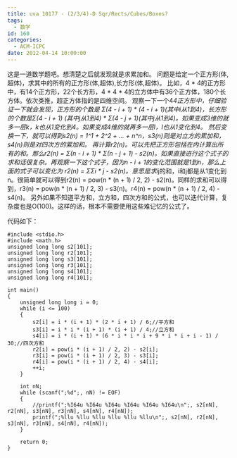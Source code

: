 ```yaml
---
title: uva 10177 - (2/3/4)-D Sqr/Rects/Cubes/Boxes?
tags:
  - 数学
id: 160
categories:
  - ACM-ICPC
date: 2012-04-14 10:00:00
---
```


这是一道数学题吧。想清楚之后就发现就是求累加和。
问题是给定一个正方形(体,超体)，求其中的所有的正方形(体,超体),长方形(体,超体)。 比如，4 * 4的正方形中，有14个正方形，22个长方形，4 * 4 * 4的立方体中有36个正方体，180个长方体。依次类推，超正方体指的是四维空间。
观察一下一个4*4正方形中，仔细验证一下就会发现，正方形的个数是 Σ(4 - i + 1) * (4 - i + 1)(其中i从1到4)，长方形的个数是Σ(4 - i + 1) (其中j从1到4) * Σ(4 - j + 1)(其中j从1到4)。如果变成3维的就多一层k，k也从1变化到4。如果变成4维的就再多一层l，l也从1变化到4。
然后变换一下，就可以得到s2(n) = 1^1 + 2^2 + ... + n^n，s3(n)则是对立方的累加和，s4(n)则是对四次方的累加和。
再计算r2(n)。可以先把正方形包括在内计算出所有的和。那么r2(n) = Σ(n - i + 1) * Σ(n - j + 1) - s2(n)。如果直接进行这个式子的求和话很复杂。再观察一下这个式子，因为n - i + 1的变化范围就是1到n，那么上面的式子可以变化为 r2(n) = ΣΣi * j - s2(n)。意思是求i*j的和，i和j都是从1变化到n。很简单就可以得到r2(n) = pow(n * (n + 1) / 2, 2) - s2(n)。同样的求和可以得到，r3(n) = pow(n * (n + 1) / 2, 3) - s3(n)。r4(n) = pow(n * (n + 1) / 2, 4) - s4(n)。
另外如果不知道平方和，立方和，四次方和的公式，也可以迭代计算，复杂度也是O(100)。这样的话，根本不需要使用这些难记忆的公式了。

代码如下：

``` stylus
#include <stdio.h> 
#include <math.h>
unsigned long long s2[101];
unsigned long long r2[101];
unsigned long long s3[101];
unsigned long long r3[101];
unsigned long long s4[101];
unsigned long long r4[101];

int main()
{
    unsigned long long i = 0;
    while (i <= 100)
    {
        s2[i] = i * (i + 1) * (2 * i + 1) / 6;//平方和
        s3[i] = i * i * (i + 1) * (i + 1) / 4;//立方和
        s4[i] = i * (i + 1) * (6 * i * i * i + 9 * i * i + i - 1) / 30;//四次方和
        r2[i] = pow(i * (i + 1) / 2, 2) - s2[i];
        r3[i] = pow(i * (i + 1) / 2, 3) - s3[i];
        r4[i] = pow(i * (i + 1) / 2, 4) - s4[i];
        ++i;
    }

    int nN;
    while (scanf(";%d";, nN) != EOF)
    {
        //printf(";%I64u %I64u %I64u %I64u %I64u %I64u\n";, s2[nN], r2[nN], s3[nN], r3[nN], s4[nN], r4[nN]);
        printf(";%llu %llu %llu %llu %llu %llu\n";, s2[nN], r2[nN], s3[nN], r3[nN], s4[nN], r4[nN]);
    }

    return 0;
}
```